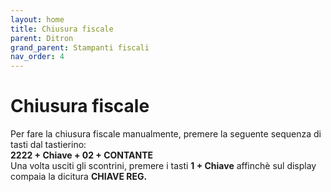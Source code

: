```yaml
---
layout: home
title: Chiusura fiscale
parent: Ditron
grand_parent: Stampanti fiscali
nav_order: 4
---
```



# Chiusura fiscale

Per fare la chiusura fiscale manualmente, premere la seguente sequenza di tasti dal tastierino: \
**2222 + Chiave + 02 + CONTANTE** \
Una volta usciti gli scontrini, premere i tasti  **1 + Chiave** affinchè sul display compaia la dicitura **CHIAVE REG.**

